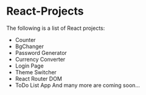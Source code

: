 # React-Projects

The following is a list of React projects:
- Counter
- BgChanger
- Password Generator
- Currency Converter
- Login Page
- Theme Switcher
- React Router DOM
- ToDo List App
  And many more are coming soon...

